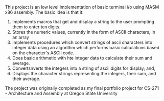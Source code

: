 This project is an low level implementation of basic terminal i/o using MASM x86 assembly. The basic idea is that it:

1. Implements macros that get and display a string to the user prompting them to enter ten digits.
2. Stores the numeric values, currently in the form of ASCII characters, in an array
3. Implements procedures which convert strings of ascii characters into integer data using an algorithm which performs basic calculations based on the character's ASCII code.
4. Does basic arithmetic with hte integer data to calculate their sum and average.
5. Convertsnverts the integers into a string of ascii digits for display; and,
6. Displays the character strings representing the integers, their sum, and their average.

The project was originally completed as my final portfolio project for CS-271 - Architecture and Assembly at Oregon State University
